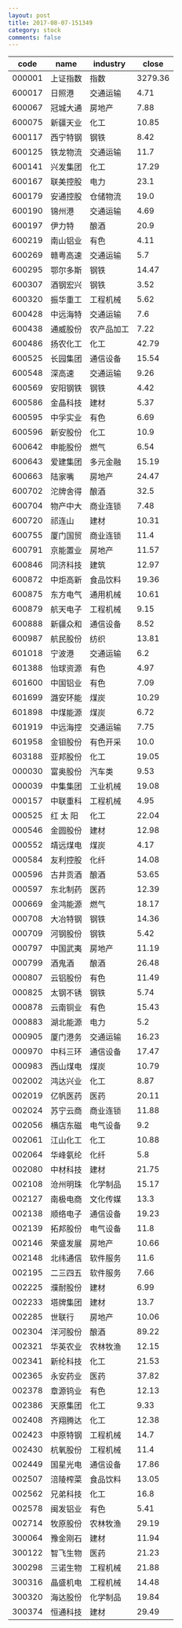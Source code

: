 ```yaml
---
layout: post
title: 2017-08-07-151349
category: stock
comments: false
---
```

| code   |   name   |  industry  |  close  |
|--------|----------|------------|---------|
| 000001 | 上证指数 |    指数    | 3279.36 |
| 600017 |  日照港  |  交通运输  |   4.71  |
| 600067 | 冠城大通 |   房地产   |   7.88  |
| 600075 | 新疆天业 |    化工    |  10.85  |
| 600117 | 西宁特钢 |    钢铁    |   8.42  |
| 600125 | 铁龙物流 |  交通运输  |   11.7  |
| 600141 | 兴发集团 |    化工    |  17.29  |
| 600167 | 联美控股 |    电力    |   23.1  |
| 600179 | 安通控股 |  仓储物流  |   19.0  |
| 600190 |  锦州港  |  交通运输  |   4.69  |
| 600197 |  伊力特  |    酿酒    |   20.9  |
| 600219 | 南山铝业 |    有色    |   4.11  |
| 600269 | 赣粤高速 |  交通运输  |   5.7   |
| 600295 | 鄂尔多斯 |    钢铁    |  14.47  |
| 600307 | 酒钢宏兴 |    钢铁    |   3.52  |
| 600320 | 振华重工 |  工程机械  |   5.62  |
| 600428 | 中远海特 |  交通运输  |   7.6   |
| 600438 | 通威股份 | 农产品加工 |   7.22  |
| 600486 | 扬农化工 |    化工    |  42.79  |
| 600525 | 长园集团 |  通信设备  |  15.54  |
| 600548 |  深高速  |  交通运输  |   9.26  |
| 600569 | 安阳钢铁 |    钢铁    |   4.42  |
| 600586 | 金晶科技 |    建材    |   5.37  |
| 600595 | 中孚实业 |    有色    |   6.69  |
| 600596 | 新安股份 |    化工    |   10.9  |
| 600642 | 申能股份 |    燃气    |   6.54  |
| 600643 | 爱建集团 |  多元金融  |  15.19  |
| 600663 |  陆家嘴  |   房地产   |  24.47  |
| 600702 | 沱牌舍得 |    酿酒    |   32.5  |
| 600704 | 物产中大 |  商业连锁  |   7.48  |
| 600720 |  祁连山  |    建材    |  10.31  |
| 600755 | 厦门国贸 |  商业连锁  |   11.4  |
| 600791 | 京能置业 |   房地产   |  11.57  |
| 600846 | 同济科技 |    建筑    |  12.97  |
| 600872 | 中炬高新 |  食品饮料  |  19.36  |
| 600875 | 东方电气 |  通用机械  |  10.61  |
| 600879 | 航天电子 |  工程机械  |   9.15  |
| 600888 | 新疆众和 |  通信设备  |   8.52  |
| 600987 | 航民股份 |    纺织    |  13.81  |
| 601018 |  宁波港  |  交通运输  |   6.2   |
| 601388 | 怡球资源 |    有色    |   4.97  |
| 601600 | 中国铝业 |    有色    |   7.09  |
| 601699 | 潞安环能 |    煤炭    |  10.29  |
| 601898 | 中煤能源 |    煤炭    |   6.72  |
| 601919 | 中远海控 |  交通运输  |   7.75  |
| 601958 | 金钼股份 |  有色开采  |   10.0  |
| 603188 | 亚邦股份 |    化工    |  19.05  |
| 000030 | 富奥股份 |   汽车类   |   9.53  |
| 000039 | 中集集团 |  工业机械  |  19.08  |
| 000157 | 中联重科 |  工程机械  |   4.95  |
| 000525 | 红 太 阳 |    化工    |  22.04  |
| 000546 | 金圆股份 |    建材    |  12.98  |
| 000552 | 靖远煤电 |    煤炭    |   4.17  |
| 000584 | 友利控股 |    化纤    |  14.08  |
| 000596 | 古井贡酒 |    酿酒    |  53.65  |
| 000597 | 东北制药 |    医药    |  12.39  |
| 000669 | 金鸿能源 |    燃气    |  18.17  |
| 000708 | 大冶特钢 |    钢铁    |  14.36  |
| 000709 | 河钢股份 |    钢铁    |   5.42  |
| 000797 | 中国武夷 |   房地产   |  11.19  |
| 000799 |  酒鬼酒  |    酿酒    |  26.48  |
| 000807 | 云铝股份 |    有色    |  11.49  |
| 000825 | 太钢不锈 |    钢铁    |   5.74  |
| 000878 | 云南铜业 |    有色    |  15.43  |
| 000883 | 湖北能源 |    电力    |   5.2   |
| 000905 | 厦门港务 |  交通运输  |  16.23  |
| 000970 | 中科三环 |  通信设备  |  17.47  |
| 000983 | 西山煤电 |    煤炭    |  10.79  |
| 002002 | 鸿达兴业 |    化工    |   8.87  |
| 002019 | 亿帆医药 |    医药    |  20.11  |
| 002024 | 苏宁云商 |  商业连锁  |  11.88  |
| 002056 | 横店东磁 |  电气设备  |   9.2   |
| 002061 | 江山化工 |    化工    |  10.88  |
| 002064 | 华峰氨纶 |    化纤    |   5.8   |
| 002080 | 中材科技 |    建材    |  21.75  |
| 002108 | 沧州明珠 |  化学制品  |  15.17  |
| 002127 | 南极电商 |  文化传媒  |   13.3  |
| 002138 | 顺络电子 |  通信设备  |  19.23  |
| 002139 | 拓邦股份 |  电气设备  |   11.8  |
| 002146 | 荣盛发展 |   房地产   |  10.66  |
| 002148 | 北纬通信 |  软件服务  |   11.6  |
| 002195 | 二三四五 |  软件服务  |   7.66  |
| 002225 | 濮耐股份 |    建材    |   6.99  |
| 002233 | 塔牌集团 |    建材    |   13.7  |
| 002285 |  世联行  |   房地产   |  10.06  |
| 002304 | 洋河股份 |    酿酒    |  89.22  |
| 002321 | 华英农业 |  农林牧渔  |  12.15  |
| 002341 | 新纶科技 |    化工    |  21.53  |
| 002365 | 永安药业 |    医药    |  37.82  |
| 002378 | 章源钨业 |    有色    |  12.13  |
| 002386 | 天原集团 |    化工    |   9.33  |
| 002408 | 齐翔腾达 |    化工    |  12.38  |
| 002423 | 中原特钢 |  工程机械  |   14.7  |
| 002430 | 杭氧股份 |  工程机械  |   11.4  |
| 002449 | 国星光电 |  通信设备  |  17.86  |
| 002507 | 涪陵榨菜 |  食品饮料  |  13.05  |
| 002562 | 兄弟科技 |    化工    |   16.8  |
| 002578 | 闽发铝业 |    有色    |   5.41  |
| 002714 | 牧原股份 |  农林牧渔  |  29.19  |
| 300064 | 豫金刚石 |    建材    |  11.94  |
| 300122 | 智飞生物 |    医药    |  21.23  |
| 300298 | 三诺生物 |  工程机械  |  21.88  |
| 300316 | 晶盛机电 |  工程机械  |  14.48  |
| 300320 | 海达股份 |  化学制品  |  19.84  |
| 300374 | 恒通科技 |    建材    |  29.49  |

